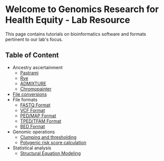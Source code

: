 # Welcome to Genomics Research for Health Equity - Lab Resource

This page contains tutorials on bioinformatics software and formats pertinent to our lab's focus.

## Table of Content

* Ancestry ascertainment
    * [Pastrami](AncestryAscertainment/Pastrami.md)
    * [Rye](AncestryAscertainment/Rye.md)
    * [ADMIXTURE](AncestryAscertainment/ADMIXTURE.md)
    * [Chromopainter](AncestryAscertainment/Chromopainter.md)
* [File conversions](FileConversions/FileConversions.md)
* File formats
    * [FASTQ Format](FileFormats/FASTQ.md)
    * [VCF Format](FileFormats/VCF.md)
    * [PED/MAP Format](FileFormats/PED_MAP.md)
    * [TPED/TFAM Format](FileFormats/TFAM_TPED.md)
    * [BED Format](FileFormats/BED.md)
* Genomic operations
    * [Clumping and thresholding](GenomicOperations/clumping_and_thresholding.md)
    * [Polygenic risk score calculation](GenomicOperations/polygenic_risk_scores.md)
* Statistical analysis
    * [Structural Equation Modeling](StatisticalAnalysis/SEM.md)
    